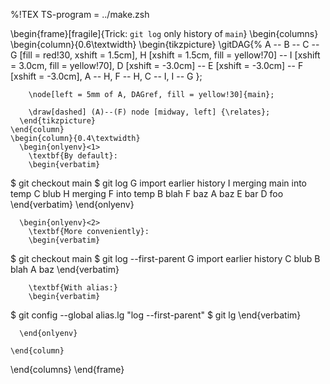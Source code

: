 %!TEX TS-program = ../make.zsh

\begin{frame}[fragile]{Trick: `git log` only history of `main`}
  \begin{columns}
    \begin{column}{0.6\textwidth}
      \begin{tikzpicture}
          \gitDAG{%
            A -- B -- C -- G [fill = red!30, xshift = 1.5cm],
            H [xshift = 1.5cm, fill = yellow!70] -- I [xshift = 3.0cm, fill = yellow!70],
            D [xshift = -3.0cm] -- E [xshift = -3.0cm] -- F [xshift = -3.0cm],
            A -- H,
            F -- H,
            C -- I,
            I -- G
          };

        \node[left = 5mm of A, DAGref, fill = yellow!30]{main};

        \draw[dashed] (A)--(F) node [midway, left] {\relates};
      \end{tikzpicture}
    \end{column}
    \begin{column}{0.4\textwidth}
      \begin{onlyenv}<1>
        \textbf{By default}:
        \begin{verbatim}
$ git checkout main
$ git log
G import earlier history
I merging main into temp
C blub
H merging F into temp
B blah
F baz
A baz
E bar
D foo
        \end{verbatim}
      \end{onlyenv}

      \begin{onlyenv}<2>
        \textbf{More conveniently}:
        \begin{verbatim}
$ git checkout main
$ git log --first-parent
G import earlier history
C blub
B blah
A baz
        \end{verbatim}

        \textbf{With alias:}
        \begin{verbatim}
$ git config --global alias.lg "log --first-parent"
$ git lg
        \end{verbatim}

      \end{onlyenv}

    \end{column}
  \end{columns}
\end{frame}
